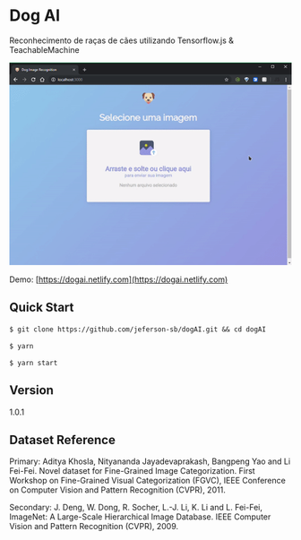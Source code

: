 # Dog AI

Reconhecimento de raças de cães utilizando Tensorflow.js & TeachableMachine

![Gif demo](./.github/experimenting.gif)

Demo: [https://dogai.netlify.com](https://dogai.netlify.com)

## Quick Start

```
$ git clone https://github.com/jeferson-sb/dogAI.git && cd dogAI
```

```
$ yarn
```

```
$ yarn start
```

## Version

1.0.1

## Dataset Reference
Primary:
  Aditya Khosla, Nityananda Jayadevaprakash, Bangpeng Yao and Li Fei-Fei. Novel dataset for Fine-Grained Image Categorization. First Workshop on Fine-Grained Visual Categorization (FGVC), IEEE Conference on Computer Vision and Pattern Recognition (CVPR), 2011.

Secondary:
  J. Deng, W. Dong, R. Socher, L.-J. Li, K. Li and L. Fei-Fei, ImageNet: A Large-Scale Hierarchical Image Database. IEEE Computer Vision and Pattern Recognition (CVPR), 2009.
